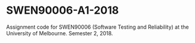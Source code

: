 # SWEN90006-A1-2018

Assignment code for SWEN90006 (Software Testing and Reliability) at the University of Melbourne. Semester 2, 2018.